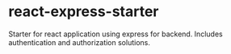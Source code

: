 # react-express-starter

Starter for react application using express for backend. Includes authentication and authorization solutions.
